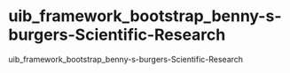 # uib_framework_bootstrap_benny-s-burgers-Scientific-Research
uib_framework_bootstrap_benny-s-burgers-Scientific-Research
